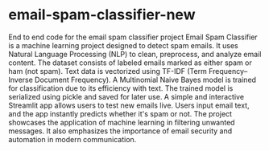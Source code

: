 # email-spam-classifier-new
End to end code for the email spam classifier project
Email Spam Classifier is a machine learning project designed to detect spam emails.
It uses Natural Language Processing (NLP) to clean, preprocess, and analyze email content.
The dataset consists of labeled emails marked as either spam or ham (not spam).
Text data is vectorized using TF-IDF (Term Frequency–Inverse Document Frequency).
A Multinomial Naive Bayes model is trained for classification due to its efficiency with text.
The trained model is serialized using pickle and saved for later use.
A simple and interactive Streamlit app allows users to test new emails live.
Users input email text, and the app instantly predicts whether it's spam or not.
The project showcases the application of machine learning in filtering unwanted messages.
It also emphasizes the importance of email security and automation in modern communication.


